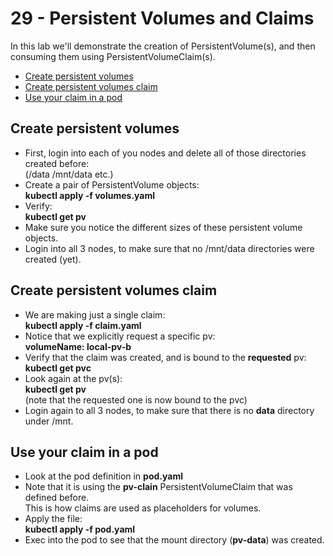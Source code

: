 # 29 - Persistent Volumes and Claims

In this lab we'll demonstrate the creation of PersistentVolume(s), and then consuming them using PersistentVolumeClaim(s).

- [Create persistent volumes](#Create-persistent-volumes)
- [Create persistent volumes claim](#Create-persistent-volumes-claim)
- [Use your claim in a pod](#Use-your-claim-in-a-pod)

## Create persistent volumes

- First, login into each of you nodes and delete all of those directories created before:  
(/data  /mnt/data etc.)
- Create a pair of PersistentVolume objects:  
**kubectl apply -f volumes.yaml**
- Verify:  
**kubectl get pv**
- Make sure you notice the different sizes of these persistent volume objects.
- Login into all 3 nodes, to make sure that no /mnt/data directories were created (yet).


## Create persistent volumes claim

- We are making just a single claim:  
**kubectl apply -f claim.yaml**
- Notice that we explicitly request a specific pv:  
**volumeName: local-pv-b**
- Verify that the claim was created, and is bound to the **requested** pv:  
**kubectl get pvc**
- Look again at the pv(s):  
**kubectl get pv**  
(note that the requested one is now bound to the pvc)
- Login again to all 3 nodes, to make sure that there is no **data** directory under /mnt.


## Use your claim in a pod

- Look at the pod definition in **pod.yaml**
- Note that it is using the **pv-clain** PersistentVolumeClaim that was defined before.  
This is how claims are used as placeholders for volumes.
- Apply the file:  
**kubectl apply -f pod.yaml**
- Exec into the pod to see that the mount directory (**pv-data**) was created.


